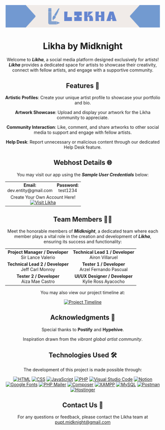 <div align="center">
  <a href="https://likha.website/">
    <img src="https://github.com/Valerio-SirLance/Likha_by_Midknight/blob/main/app/assets/likha-header.svg" alt="Kajas Logo" width="max-content" padding="0"/>
  </a>

  # Likha by Midknight

  Welcome to _**Likha**_, a social media platform designed exclusively for artists! _**Likha**_ provides a dedicated space for artists to showcase their creativity, connect with fellow artists, and engage with a supportive community. 


  ## Features 🎨
  
  **Artistic Profiles**: Create your unique artist profile to showcase your portfolio and bio.
  
  **Artwork Showcase**: Upload and display your artwork for the Likha community to appreciate.

  **Community Interaction**: Like, comment, and share artworks to other social media to support and engage with fellow artists.

  **Help Desk**: Report unnecessary or malicious content through our dedicated Help Desk feature.

  
  ## Webhost Details 🌐

  You may visit our app using the **_Sample User Credentials_** below:

  <table align="center"; margin: auto;">
    <tr>
      <td align="center">
        <strong>Email:</strong><br>
        dev.entity@gmail.com
      </td>
      <td align="center">
        <strong>Password:</strong><br>
        test1234
      </td>
    </tr>
    <tr>
      <td colspan="2" align="center">
        Create Your Own Account Here!<br>
        <a href="https://likha.website/">
          <img src="https://img.shields.io/badge/Visit%20Likha-Click%20Here-blue" alt="Visit Likha">
        </a>
      </td>
    </tr>
  </table>


  ## Team Members 👨‍💻

  Meet the honorable members of **_Midknight_**, a dedicated team where each member plays a vital role in the creation and development of **_Likha_**, ensuring its success and functionality:
  
  <table align="center">
    <tr>
      <td align="center"><strong>Project Manager / Developer</strong><br>Sir Lance Valerio</td>
      <td align="center"><strong>Technical Lead 1 / Developer</strong><br>Airon Villaruel</td>
    </tr>
    <tr>
      <td align="center"><strong>Technical Lead 2 / Developer</strong><br>Jeff Carl Monroy</td>
      <td align="center"><strong>Tester 1 / Developer</strong><br>Arzel Fernando Pascual</td>
    </tr>
    <tr>     
      <td align="center"><strong>Tester 2 / Developer</strong><br>Aiza Mae Castro</td>
      <td align="center"><strong>UI/UX Designer / Developer</strong><br>Kylie Ross Ayacocho</td>
    </tr>
  </table>
  
  You may also view our project timeline at: 
  
  [![Project Timeline](https://img.shields.io/badge/Project%20Timeline-View%20Here-darkgreen)](https://midknight0127.notion.site/Midknight-in-Action-cc7f820a48a044d1a10647ab9e6b1063)


  ## Acknowledgments 💖
  
  Special thanks to **Postify** and **Hypehive**.
  
  Inspiration drawn from the _vibrant global artist community_.

 
  ## Technologies Used 🛠️

  The development of this project is made possible through:

  [![HTML](https://img.shields.io/badge/HTML5-E34F26?style=flat&logo=html5&logoColor=white)](https://developer.mozilla.org/en-US/docs/Web/Guide/HTML/HTML5)
  [![CSS](https://img.shields.io/badge/CSS3-1572B6?style=flat&logo=css3&logoColor=white)](https://developer.mozilla.org/en-US/docs/Web/CSS)
  [![JavaScript](https://img.shields.io/badge/JavaScript-F7DF1E?style=flat&logo=javascript&logoColor=black)](https://developer.mozilla.org/en-US/docs/Web/JavaScript)
  [![PHP](https://img.shields.io/badge/PHP-777BB4?style=flat&logo=php&logoColor=white)](https://www.php.net/)
  [![Visual Studio Code](https://img.shields.io/badge/Visual%20Studio%20Code-007ACC?style=flat&logo=visual-studio-code&logoColor=white)](https://code.visualstudio.com/)
  [![Notion](https://img.shields.io/badge/Notion-000000?style=flat&logo=notion&logoColor=white)](https://www.notion.so/)
  [![Google Fonts](https://img.shields.io/badge/Google%20Fonts-4285F4?style=flat&logo=google-fonts&logoColor=white)](https://fonts.google.com/)
  [![PHP Mailer](https://img.shields.io/badge/PHP%20Mailer-4F5B93?style=flat&logo=php&logoColor=white)](https://github.com/PHPMailer/PHPMailer)
  [![Composer](https://img.shields.io/badge/Composer-885630?style=flat&logo=composer&logoColor=white)](https://getcomposer.org/) 
  [![XAMPP](https://img.shields.io/badge/XAMPP-F37623?style=flat&logo=xampp&logoColor=white)](https://www.apachefriends.org/index.html)
  [![MySQL](https://img.shields.io/badge/MySQL-4479A1?style=flat&logo=mysql&logoColor=white)](https://www.mysql.com/)
  [![Postman](https://img.shields.io/badge/Postman-FF6C37?style=flat&logo=postman&logoColor=white)](https://www.postman.com/)
  [![Hostinger](https://img.shields.io/badge/Hostinger-5333ED?style=flat&logo=hostinger&logoColor=white)](https://www.hostinger.com/)


  ## Contact Us 📧
  
  For any questions or feedback, please contact the Likha team at pupt.midknight@gmail.com

</div>




